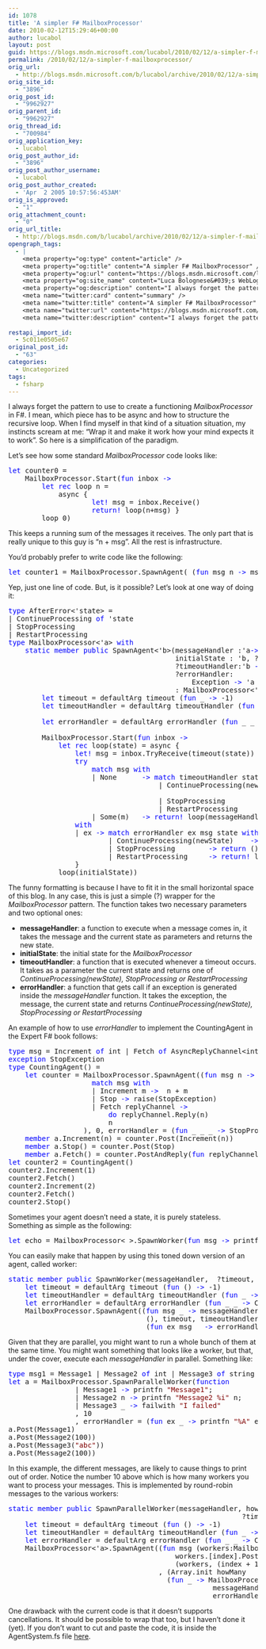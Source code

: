 ```yaml
---
id: 1078
title: 'A simpler F# MailboxProcessor'
date: 2010-02-12T15:29:46+00:00
author: lucabol
layout: post
guid: https://blogs.msdn.microsoft.com/lucabol/2010/02/12/a-simpler-f-mailboxprocessor/
permalink: /2010/02/12/a-simpler-f-mailboxprocessor/
orig_url:
  - http://blogs.msdn.microsoft.com/b/lucabol/archive/2010/02/12/a-simpler-f-mailboxprocessor.aspx
orig_site_id:
  - "3896"
orig_post_id:
  - "9962927"
orig_parent_id:
  - "9962927"
orig_thread_id:
  - "700984"
orig_application_key:
  - lucabol
orig_post_author_id:
  - "3896"
orig_post_author_username:
  - lucabol
orig_post_author_created:
  - 'Apr  2 2005 10:57:56:453AM'
orig_is_approved:
  - "1"
orig_attachment_count:
  - "0"
orig_url_title:
  - http://blogs.msdn.com/b/lucabol/archive/2010/02/12/a-simpler-f-mailboxprocessor.aspx
opengraph_tags:
  - |
    <meta property="og:type" content="article" />
    <meta property="og:title" content="A simpler F# MailboxProcessor" />
    <meta property="og:url" content="https://blogs.msdn.microsoft.com/lucabol/2010/02/12/a-simpler-f-mailboxprocessor/" />
    <meta property="og:site_name" content="Luca Bolognese&#039;s WebLog" />
    <meta property="og:description" content="I always forget the pattern to use to create a functioning MailboxProcessor in F#. I mean, which piece has to be async and how to structure the recursive loop. When I find myself in that kind of a situation situation, my instincts scream at me: “Wrap it and make it work how your mind expects..." />
    <meta name="twitter:card" content="summary" />
    <meta name="twitter:title" content="A simpler F# MailboxProcessor" />
    <meta name="twitter:url" content="https://blogs.msdn.microsoft.com/lucabol/2010/02/12/a-simpler-f-mailboxprocessor/" />
    <meta name="twitter:description" content="I always forget the pattern to use to create a functioning MailboxProcessor in F#. I mean, which piece has to be async and how to structure the recursive loop. When I find myself in that kind of a situation situation, my instincts scream at me: “Wrap it and make it work how your mind expects..." />
    
restapi_import_id:
  - 5c011e0505e67
original_post_id:
  - "63"
categories:
  - Uncategorized
tags:
  - fsharp
---
```

I always forget the pattern to use to create a functioning _MailboxProcessor_ in F#. I mean, which piece has to be async and how to structure the recursive loop. When I find myself in that kind of a situation situation, my instincts scream at me: “Wrap it and make it work how your mind expects it to work”. So here is a simplification of the paradigm.

Let’s see how some standard _MailboxProcessor_ code looks like:

<pre class="code"><span style="color:blue;">let </span>counter0 =
    MailboxProcessor.Start(<span style="color:blue;">fun </span>inbox <span style="color:blue;">-&gt;
        let rec </span>loop n =
            async {
                    <span style="color:blue;">let! </span>msg = inbox.Receive()
                    <span style="color:blue;">return! </span>loop(n+msg) }
        loop 0)</pre>

This keeps a running sum of the messages it receives. The only part that is really unique to this guy is “n + msg”. All the rest is infrastructure.

You’d probably prefer to write code like the following:

<pre class="code"><span style="color:blue;">let </span>counter1 = MailboxProcessor.SpawnAgent( (<span style="color:blue;">fun </span>msg n <span style="color:blue;">-&gt; </span>msg + n), 0)</pre>

Yep, just one line of code. But, is it possible? Let’s look at one way of doing it:

<pre class="code"><span style="color:blue;">type </span>AfterError&lt;'state&gt; =
| ContinueProcessing <span style="color:blue;">of </span>'state
| StopProcessing
| RestartProcessing
<span style="color:blue;">type </span>MailboxProcessor&lt;'a&gt; <span style="color:blue;">with
    static member public </span>SpawnAgent&lt;'b&gt;(messageHandler :'a<span style="color:blue;">-&gt;</span>'b<span style="color:blue;">-&gt;</span>'b,<br />                                        initialState : 'b, ?timeout:'b <span style="color:blue;">-&gt; </span>int,
                                        ?timeoutHandler:'b <span style="color:blue;">-&gt; </span>AfterError&lt;'b&gt;,<br />                                        ?errorHandler:<br />                                            Exception <span style="color:blue;">-&gt; </span>'a option <span style="color:blue;">-&gt; </span>'b <span style="color:blue;">-&gt; </span>AfterError&lt;'b&gt;)<br />                                        : MailboxProcessor&lt;'a&gt; =
        <span style="color:blue;">let </span>timeout = defaultArg timeout (<span style="color:blue;">fun </span>_ <span style="color:blue;">-&gt; </span>-1)
        <span style="color:blue;">let </span>timeoutHandler = defaultArg timeoutHandler (<span style="color:blue;">fun </span>state –<span style="color:blue;">&gt;<br />                                                                  </span>ContinueProcessing(state))
        <span style="color:blue;">let </span>errorHandler = defaultArg errorHandler (<span style="color:blue;">fun </span>_ _ state –<span style="color:blue;">&gt;<br />                                                                  </span>ContinueProcessing(state))
        MailboxProcessor.Start(<span style="color:blue;">fun </span>inbox <span style="color:blue;">-&gt;
            let rec </span>loop(state) = async {
                <span style="color:blue;">let! </span>msg = inbox.TryReceive(timeout(state))
                <span style="color:blue;">try
                    match </span>msg <span style="color:blue;">with
                    </span>| None      <span style="color:blue;">-&gt; match </span>timeoutHandler state <span style="color:blue;">with
                                    </span>| ContinueProcessing(newState)    <span style="color:blue;">-&gt;<br />                                                                   return! </span>loop(newState)
                                    | StopProcessing        <span style="color:blue;">-&gt; return </span>()
                                    | RestartProcessing     <span style="color:blue;">-&gt; return! </span>loop(initialState)
                    | Some(m)   <span style="color:blue;">-&gt; return! </span>loop(messageHandler m state)
                <span style="color:blue;">with
                </span>| ex <span style="color:blue;">-&gt; match </span>errorHandler ex msg state <span style="color:blue;">with
                        </span>| ContinueProcessing(newState)    <span style="color:blue;">-&gt; return! </span>loop(newState)
                        | StopProcessing        <span style="color:blue;">-&gt; return </span>()
                        | RestartProcessing     <span style="color:blue;">-&gt; return! </span>loop(initialState)
                }
            loop(initialState))</pre>



The funny formatting is because I have to fit it in the small horizontal space of this blog. In any case, this is just a simple (?) wrapper for the _MailboxProcessor_ pattern. The function takes two necessary parameters and two optional ones:

  * **messageHandler**: a function to execute when a message comes in, it takes the message and the current state as parameters and returns the new state.
  * **initialState**: the initial state for the _MailboxProcessor_
  * **timeoutHandler**: a function that is executed whenever a timeout occurs. It takes as a parameter the current state and returns one of _ContinueProcessing(newState), StopProcessing or RestartProcessing_
  * **errorHandler**: a function that gets call if an exception is generated inside the _messageHandler_ function. It takes the exception, the message, the current state and returns _ContinueProcessing(newState), StopProcessing or RestartProcessing_

An example of how to use _errorHandler_ to implement the CountingAgent in the Expert F# book follows:

<pre class="code"><span style="color:blue;">type </span>msg = Increment <span style="color:blue;">of </span>int | Fetch <span style="color:blue;">of </span>AsyncReplyChannel&lt;int&gt; | Stop
<span style="color:blue;">exception </span>StopException
<span style="color:blue;">type </span>CountingAgent() =
    <span style="color:blue;">let </span>counter = MailboxProcessor.SpawnAgent((<span style="color:blue;">fun </span>msg n <span style="color:blue;">-&gt;
                    match </span>msg <span style="color:blue;">with
                    </span>| Increment m <span style="color:blue;">-&gt;  </span>n + m
                    | Stop <span style="color:blue;">-&gt; </span>raise(StopException)
                    | Fetch replyChannel <span style="color:blue;">-&gt;
                        do </span>replyChannel.Reply(n)
                        n
                  ), 0, errorHandler = (<span style="color:blue;">fun </span>_ _ _ <span style="color:blue;">-&gt; </span>StopProcessing))
    <span style="color:blue;">member </span>a.Increment(n) = counter.Post(Increment(n))
    <span style="color:blue;">member </span>a.Stop() = counter.Post(Stop)
    <span style="color:blue;">member </span>a.Fetch() = counter.PostAndReply(<span style="color:blue;">fun </span>replyChannel <span style="color:blue;">-&gt; </span>Fetch(replyChannel))
<span style="color:blue;">let </span>counter2 = CountingAgent()
counter2.Increment(1)
counter2.Fetch()
counter2.Increment(2)
counter2.Fetch()
counter2.Stop()                             </pre>

Sometimes your agent doesn’t need a state, it is purely stateless. Something as simple as the following:

<pre class="code"><span style="color:blue;">let </span>echo = MailboxProcessor&lt;_&gt;.SpawnWorker(<span style="color:blue;">fun </span>msg <span style="color:blue;">-&gt; </span>printfn <span style="color:maroon;">"%s" </span>msg)</pre>

You can easily make that happen by using this toned down version of an agent, called worker:

<pre class="code"><span style="color:blue;">static member public </span>SpawnWorker(messageHandler,  ?timeout, ?timeoutHandler,?errorHandler) =
    <span style="color:blue;">let </span>timeout = defaultArg timeout (<span style="color:blue;">fun </span>() <span style="color:blue;">-&gt; </span>-1)
    <span style="color:blue;">let </span>timeoutHandler = defaultArg timeoutHandler (<span style="color:blue;">fun </span>_ <span style="color:blue;">-&gt; </span>ContinueProcessing(()))
    <span style="color:blue;">let </span>errorHandler = defaultArg errorHandler (<span style="color:blue;">fun </span>_ _ <span style="color:blue;">-&gt; </span>ContinueProcessing(()))
    MailboxProcessor.SpawnAgent((<span style="color:blue;">fun </span>msg _ <span style="color:blue;">-&gt; </span>messageHandler msg; ()),<br />                                 (), timeout, timeoutHandler,<br />                                 (<span style="color:blue;">fun </span>ex msg _ <span style="color:blue;">-&gt; </span>errorHandler ex msg))</pre></p> 



Given that they are parallel, you might want to run a whole bunch of them at the same time. You might want something that looks like a worker, but that, under the cover, execute each _messageHandler_ in parallel. Something like:

<pre class="code"><span style="color:blue;">type </span>msg1 = Message1 | Message2 <span style="color:blue;">of </span>int | Message3 <span style="color:blue;">of </span>string
<span style="color:blue;">let </span>a = MailboxProcessor.SpawnParallelWorker(<span style="color:blue;">function
                </span>| Message1 <span style="color:blue;">-&gt; </span>printfn <span style="color:maroon;">"Message1"</span>;
                | Message2 n <span style="color:blue;">-&gt; </span>printfn <span style="color:maroon;">"Message2 %i" </span>n;
                | Message3 _ <span style="color:blue;">-&gt; </span>failwith <span style="color:maroon;">"I failed"
                </span>, 10
                , errorHandler = (<span style="color:blue;">fun </span>ex _ <span style="color:blue;">-&gt; </span>printfn <span style="color:maroon;">"%A" </span>ex; ContinueProcessing()))
a.Post(Message1)
a.Post(Message2(100))
a.Post(Message3(<span style="color:maroon;">"abc"</span>))
a.Post(Message2(100))</pre></p> 



In this example, the different messages, are likely to cause things to print out of order. Notice the number 10 above which is how many workers you want to process your messages. This is implemented by round-robin messages to the various workers:

<pre class="code"><span style="color:blue;">static member public </span>SpawnParallelWorker(messageHandler, howMany, ?timeout,<br />                                                        ?timeoutHandler,?errorHandler) =
    <span style="color:blue;">let </span>timeout = defaultArg timeout (<span style="color:blue;">fun </span>() <span style="color:blue;">-&gt; </span>-1)
    <span style="color:blue;">let </span>timeoutHandler = defaultArg timeoutHandler (<span style="color:blue;">fun </span>_ <span style="color:blue;">-&gt; </span>ContinueProcessing(()))
    <span style="color:blue;">let </span>errorHandler = defaultArg errorHandler (<span style="color:blue;">fun </span>_ _ <span style="color:blue;">-&gt; </span>ContinueProcessing(()))
    MailboxProcessor&lt;'a&gt;.SpawnAgent((<span style="color:blue;">fun </span>msg (workers:MailboxProcessor&lt;'a&gt; array, index) <span style="color:blue;">-&gt;
                                        </span>workers.[index].Post msg
                                        (workers, (index + 1) % howMany))
                                    , (Array.init howMany<br />                                      (<span style="color:blue;">fun </span>_ <span style="color:blue;">-&gt; </span>MailboxProcessor&lt;'a&gt;.SpawnWorker(<br />                                                 messageHandler, timeout, timeoutHandler,<br />                                                 errorHandler)), 0))</pre>

One drawback with the current code is that it doesn’t supports cancellations. It should be possible to wrap that too, but I haven’t done it (yet). If you don’t want to cut and paste the code, it is inside the AgentSystem.fs file [here](http://blogs.msdn.com/lucabol/archive/2009/06/12/lagent-an-agent-framework-in-f-part-iii-default-error-management.aspx).
